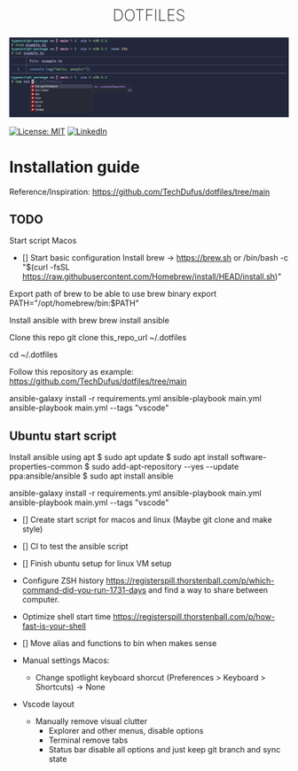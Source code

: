 <h2 style="
    text-align: center;
    font-weight:200;
    font-size: 28px;
    text-transform: uppercase;
">Dotfiles</h2>
<p align="center">
    <img src="terminal.jpeg"/>
</p>

[![License: MIT](https://img.shields.io/badge/License-MIT-yellow.svg)](https://opensource.org/licenses/MIT)
[![LinkedIn](https://img.shields.io/badge/Follow-linkedin-0077b5.svg?style=flat-square)](https://www.linkedin.com/in/carles-serra-vendrell/)

# Installation guide

Reference/Inspiration: https://github.com/TechDufus/dotfiles/tree/main

## TODO

Start script Macos

- [] Start basic configuration
  Install brew -> https://brew.sh or /bin/bash -c "$(curl -fsSL https://raw.githubusercontent.com/Homebrew/install/HEAD/install.sh)"

Export path of brew to be able to use brew binary
export PATH="/opt/homebrew/bin:$PATH"

Install ansible with brew
brew install ansible

Clone this repo
git clone this_repo_url ~/.dotfiles

cd ~/.dotfiles

Follow this repository as example: https://github.com/TechDufus/dotfiles/tree/main

ansible-galaxy install -r requirements.yml
ansible-playbook main.yml
ansible-playbook main.yml --tags "vscode"

## Ubuntu start script

Install ansible using apt
$ sudo apt update
$ sudo apt install software-properties-common
$ sudo add-apt-repository --yes --update ppa:ansible/ansible
$ sudo apt install ansible

ansible-galaxy install -r requirements.yml
ansible-playbook main.yml
ansible-playbook main.yml --tags "vscode"

- [] Create start script for macos and linux (Maybe git clone and make style)
- [] CI to test the ansible script
- [] Finish ubuntu setup for linux VM setup

- Configure ZSH history https://registerspill.thorstenball.com/p/which-command-did-you-run-1731-days and find a way to share between computer.
- Optimize shell start time https://registerspill.thorstenball.com/p/how-fast-is-your-shell
- [] Move alias and functions to bin when makes sense

- Manual settings Macos:

  - Change spotlight keyboard shorcut (Preferences > Keyboard > Shortcuts) ->
    None

- Vscode layout
  - Manually remove visual clutter
    - Explorer and other menus, disable options
    - Terminal remove tabs
    - Status bar disable all options and just keep git branch and sync state
